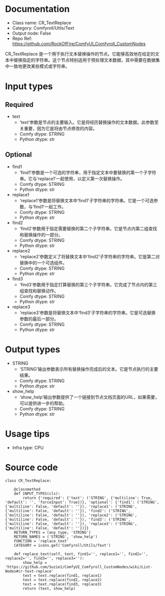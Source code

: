 # Documentation
- Class name: CR_TextReplace
- Category: Comfyroll/Utils/Text
- Output node: False
- Repo Ref: https://github.com/RockOfFire/ComfyUI_Comfyroll_CustomNodes

CR_TextReplace 是一个用于执行文本替换操作的节点。它能够高效地在给定的文本中替换指定的字符串。这个节点特别适用于预处理文本数据，其中需要在数据集中一致地更改某些模式或字符串。

# Input types
## Required
- text
    - ‘text’参数是节点的主要输入。它是将经历替换操作的文本数据。此参数至关重要，因为它是将由节点修改的内容。
    - Comfy dtype: STRING
    - Python dtype: str
## Optional
- find1
    - ‘find1’参数是一个可选的字符串，用于指定文本中要替换的第一个子字符串。它与‘replace1’一起使用，以定义第一次替换操作。
    - Comfy dtype: STRING
    - Python dtype: str
- replace1
    - ‘replace1’参数是将替换文本中‘find1’子字符串的字符串。它是一个可选参数，与‘find1’一起工作。
    - Comfy dtype: STRING
    - Python dtype: str
- find2
    - ‘find2’参数用于指定需要替换的第二个子字符串。它是节点内第二组查找和替换操作的一部分。
    - Comfy dtype: STRING
    - Python dtype: str
- replace2
    - ‘replace2’参数定义了将替换文本中‘find2’子字符串的字符串。它是第二对替换中的一个可选组件。
    - Comfy dtype: STRING
    - Python dtype: str
- find3
    - ‘find3’参数用于指定打算替换的第三个子字符串。它完成了节点内的第三组查找和替换动作。
    - Comfy dtype: STRING
    - Python dtype: str
- replace3
    - ‘replace3’参数是将替换文本中‘find3’子字符串的字符串。它是可选替换参数的最后一部分。
    - Comfy dtype: STRING
    - Python dtype: str

# Output types
- STRING
    - ‘STRING’输出参数表示所有替换操作完成后的文本。它是节点执行的主要结果。
    - Comfy dtype: STRING
    - Python dtype: str
- show_help
    - ‘show_help’输出参数提供了一个链接到节点文档页面的URL，如果需要，可以提供进一步的帮助。
    - Comfy dtype: STRING
    - Python dtype: str

# Usage tips
- Infra type: CPU

# Source code
```
class CR_TextReplace:

    @classmethod
    def INPUT_TYPES(cls):
        return {'required': {'text': ('STRING', {'multiline': True, 'default': '', 'forceInput': True})}, 'optional': {'find1': ('STRING', {'multiline': False, 'default': ''}), 'replace1': ('STRING', {'multiline': False, 'default': ''}), 'find2': ('STRING', {'multiline': False, 'default': ''}), 'replace2': ('STRING', {'multiline': False, 'default': ''}), 'find3': ('STRING', {'multiline': False, 'default': ''}), 'replace3': ('STRING', {'multiline': False, 'default': ''})}}
    RETURN_TYPES = (any_type, 'STRING')
    RETURN_NAMES = ('STRING', 'show_help')
    FUNCTION = 'replace_text'
    CATEGORY = icons.get('Comfyroll/Utils/Text')

    def replace_text(self, text, find1='', replace1='', find2='', replace2='', find3='', replace3=''):
        show_help = 'https://github.com/Suzie1/ComfyUI_Comfyroll_CustomNodes/wiki/List-Nodes#cr-text-replace'
        text = text.replace(find1, replace1)
        text = text.replace(find2, replace2)
        text = text.replace(find3, replace3)
        return (text, show_help)
```